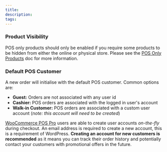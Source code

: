 ```yaml
---
title: 
description: 
tags: 
---
```


### Product Visibility

POS only products should only be enabled if you require some products to be hidden from either the online or physical store. 
Please see the [POS Only Products](/products/pos-only-products.html) doc for more information.

### Default POS Customer

A new order will initialise with the default POS customer. Common options are:
 
* **Guest:** Orders are not associated with any user id
* **Cashier:** POS orders are associated with the logged in user's account
* **Walk-in Customer:** POS orders are associated with a custom user account (_note: this account will need to be created_)

[WooCommerce POS Pro](https://wcpos.com/pro) users are able to create user accounts _on-the-fly_ during checkout. 
An email address is required to create a new account, this is a requirement of WordPress. 
**Creating an account for new customers is recommended** as it means you can track their order history and potentially contact your customers with promotional offers in the future. 
